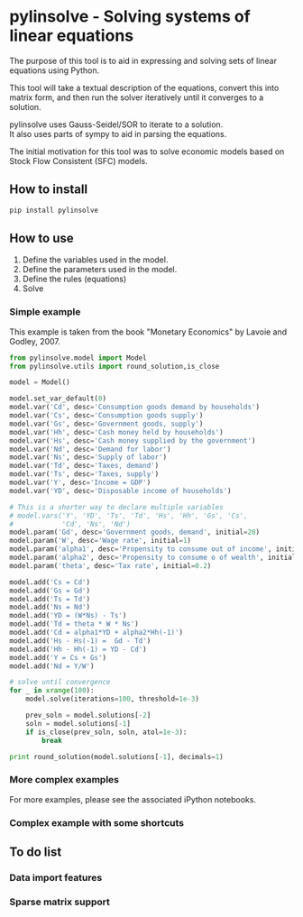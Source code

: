 # pylinsolve - Solving systems of linear equations
The purpose of this tool is to aid in expressing and solving
sets of linear equations using Python.

This tool will take a textual description of the equations,
convert this into matrix form, and then run the solver
iteratively until it converges to a solution.

pylinsolve uses Gauss-Seidel/SOR to iterate to a solution.  
It also uses parts of sympy to aid in parsing the equations.

The initial motivation for this tool was to solve economic
models based on Stock Flow Consistent (SFC) models.

## How to install

```python
pip install pylinsolve
```

## How to use
1. Define the variables used in the model.
2. Define the parameters used in the model.
3. Define the rules (equations)
4. Solve

### Simple example
This example is taken from the book "Monetary Economics" by
Lavoie and Godley, 2007.
```python
from pylinsolve.model import Model
from pylinsolve.utils import round_solution,is_close

model = Model()

model.set_var_default(0)
model.var('Cd', desc='Consumption goods demand by households')
model.var('Cs', desc='Consumption goods supply')
model.var('Gs', desc='Government goods, supply')
model.var('Hh', desc='Cash money held by households')
model.var('Hs', desc='Cash money supplied by the government')
model.var('Nd', desc='Demand for labor')
model.var('Ns', desc='Supply of labor')
model.var('Td', desc='Taxes, demand')
model.var('Ts', desc='Taxes, supply')
model.var('Y', desc='Income = GDP')
model.var('YD', desc='Disposable income of households')

# This is a shorter way to declare multiple variables
# model.vars('Y', 'YD', 'Ts', 'Td', 'Hs', 'Hh', 'Gs', 'Cs',
#            'Cd', 'Ns', 'Nd')
model.param('Gd', desc='Government goods, demand', initial=20)
model.param('W', desc='Wage rate', initial=1)
model.param('alpha1', desc='Propensity to consume out of income', initial=0.6)
model.param('alpha2', desc='Propensity to consume o of wealth', initial=0.4)
model.param('theta', desc='Tax rate', initial=0.2)

model.add('Cs = Cd')
model.add('Gs = Gd')
model.add('Ts = Td')
model.add('Ns = Nd')
model.add('YD = (W*Ns) - Ts')
model.add('Td = theta * W * Ns')
model.add('Cd = alpha1*YD + alpha2*Hh(-1)')
model.add('Hs - Hs(-1) =  Gd - Td')
model.add('Hh - Hh(-1) = YD - Cd')
model.add('Y = Cs + Gs')
model.add('Nd = Y/W')

# solve until convergence
for _ in xrange(100):
    model.solve(iterations=100, threshold=1e-3)

    prev_soln = model.solutions[-2]
    soln = model.solutions[-1]
    if is_close(prev_soln, soln, atol=1e-3):
        break

print round_solution(model.solutions[-1], decimals=1)

```

### More complex examples
For more examples, please see the associated iPython notebooks.

### Complex example with some shortcuts

## To do list
### Data import features
### Sparse matrix support




